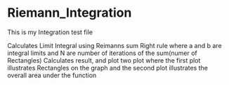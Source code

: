 # Riemann_Integration

This is my Integration test file

Calculates Limit Integral using Reimanns sum Right rule
where a and b are integral limits and N are number of iterations of the sum(numer of Rectangles)
Calculates result, and plot two plot where the first plot illustrates Rectangles on the graph and the
second plot illustrates the overall area under the function
